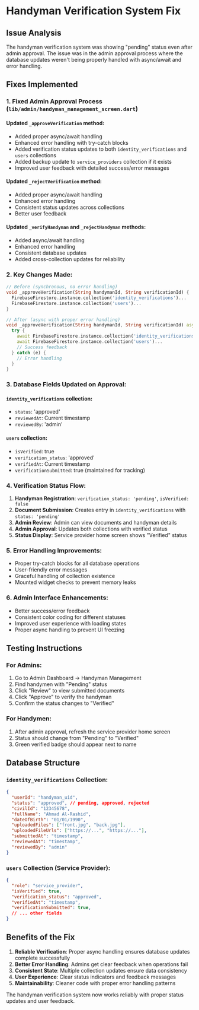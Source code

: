 # Handyman Verification System Fix

## Issue Analysis

The handyman verification system was showing "pending" status even after admin approval. The issue
was in the admin approval process where the database updates weren't being properly handled with
async/await and error handling.

## Fixes Implemented

### 1. **Fixed Admin Approval Process** (`lib/admin/handyman_management_screen.dart`)

#### Updated `_approveVerification` method:

- Added proper async/await handling
- Enhanced error handling with try-catch blocks
- Added verification status updates to both `identity_verifications` and `users` collections
- Added backup update to `service_providers` collection if it exists
- Improved user feedback with detailed success/error messages

#### Updated `_rejectVerification` method:

- Added proper async/await handling
- Enhanced error handling
- Consistent status updates across collections
- Better user feedback

#### Updated `_verifyHandyman` and `_rejectHandyman` methods:

- Added async/await handling
- Enhanced error handling
- Consistent database updates
- Added cross-collection updates for reliability

### 2. **Key Changes Made:**

```dart
// Before (synchronous, no error handling)
void _approveVerification(String handymanId, String verificationId) {
  FirebaseFirestore.instance.collection('identity_verifications')...
  FirebaseFirestore.instance.collection('users')...
}

// After (async with proper error handling)
void _approveVerification(String handymanId, String verificationId) async {
  try {
    await FirebaseFirestore.instance.collection('identity_verifications')...
    await FirebaseFirestore.instance.collection('users')...
    // Success feedback
  } catch (e) {
    // Error handling
  }
}
```

### 3. **Database Fields Updated on Approval:**

#### `identity_verifications` collection:

- `status`: 'approved'
- `reviewedAt`: Current timestamp
- `reviewedBy`: 'admin'

#### `users` collection:

- `isVerified`: true
- `verification_status`: 'approved'
- `verifiedAt`: Current timestamp
- `verificationSubmitted`: true (maintained for tracking)

### 4. **Verification Status Flow:**

1. **Handyman Registration**: `verification_status: 'pending'`, `isVerified: false`
2. **Document Submission**: Creates entry in `identity_verifications` with `status: 'pending'`
3. **Admin Review**: Admin can view documents and handyman details
4. **Admin Approval**: Updates both collections with verified status
5. **Status Display**: Service provider home screen shows "Verified" status

### 5. **Error Handling Improvements:**

- Proper try-catch blocks for all database operations
- User-friendly error messages
- Graceful handling of collection existence
- Mounted widget checks to prevent memory leaks

### 6. **Admin Interface Enhancements:**

- Better success/error feedback
- Consistent color coding for different statuses
- Improved user experience with loading states
- Proper async handling to prevent UI freezing

## Testing Instructions

### For Admins:

1. Go to Admin Dashboard → Handyman Management
2. Find handymen with "Pending" status
3. Click "Review" to view submitted documents
4. Click "Approve" to verify the handyman
5. Confirm the status changes to "Verified"

### For Handymen:

1. After admin approval, refresh the service provider home screen
2. Status should change from "Pending" to "Verified"
3. Green verified badge should appear next to name

## Database Structure

### `identity_verifications` Collection:

```json
{
  "userId": "handyman_uid",
  "status": "approved", // pending, approved, rejected
  "civilId": "12345678",
  "fullName": "Ahmad Al-Rashid",
  "dateOfBirth": "01/01/1990",
  "uploadedFiles": ["front.jpg", "back.jpg"],
  "uploadedFileUrls": ["https://...", "https://..."],
  "submittedAt": "timestamp",
  "reviewedAt": "timestamp",
  "reviewedBy": "admin"
}
```

### `users` Collection (Service Provider):

```json
{
  "role": "service_provider",
  "isVerified": true,
  "verification_status": "approved",
  "verifiedAt": "timestamp",
  "verificationSubmitted": true,
  // ... other fields
}
```

## Benefits of the Fix

1. **Reliable Verification**: Proper async handling ensures database updates complete successfully
2. **Better Error Handling**: Admins get clear feedback when operations fail
3. **Consistent State**: Multiple collection updates ensure data consistency
4. **User Experience**: Clear status indicators and feedback messages
5. **Maintainability**: Cleaner code with proper error handling patterns

The handyman verification system now works reliably with proper status updates and user feedback.